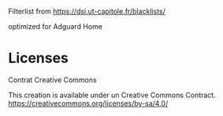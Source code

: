 Filterlist from https://dsi.ut-capitole.fr/blacklists/ 

optimized for Adguard Home



<h1>Licenses</h1>

Contrat Creative Commons

This creation is available under un Creative Commons Contract.
https://creativecommons.org/licenses/by-sa/4.0/
